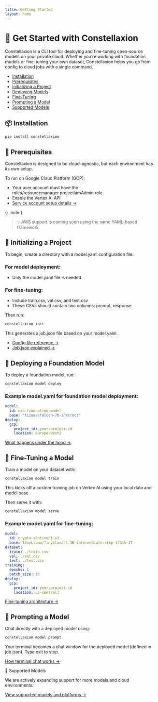 ```yaml
---
title: Getting Started
layout: home
---
```


# 🚀 Get Started with Constellaxion

Constellaxion is a CLI tool for deploying and fine-tuning open-source models on your private cloud. Whether you’re working with foundation models or fine-tuning your own dataset, Constellaxion helps you go from config to cloud jobs with a single command.

- [Installation](#-installation)
- [Prerequisites](#-prerequisites)
- [Initializing a Project](#-initializing-a-project)
- [Deploying Models](#-deploying-models)
- [Fine-Tuning](#-fine-tuning)
- [Prompting a Model](#-prompting-a-model)
- [Supported Models](#-supported-models)

## 📦 Installation

```bash
pip install constellaxion
```

## 🔧 Prerequisites

Constellaxion is designed to be cloud-agnostic, but each environment has its own setup.

To run on Google Cloud Platform (GCP):
- Your user account must have the roles/resourcemanager.projectIamAdmin role
- Enable the Vertex AI API
- [Service account setup details →](https://constellaxion.github.io/service-account.html)

{: .note }
> 💡 AWS support is coming soon using the same YAML-based framework.


## 📁 Initializing a Project

To begin, create a directory with a model.yaml configuration file.

### For model deployment:
-	Only the model.yaml file is needed

### For fine-tuning:
-	Include train.csv, val.csv, and test.csv
- These CSVs should contain two columns: prompt, response

Then run:
```bash
constellaxion init
```

This generates a job.json file based on your model.yaml.

- [Config file reference →](https://constellaxion.github.io/config-file-reference.html)
- [Job.json explained →](https://constellaxion.github.io/job-json-explained.html)


## 🚀 Deploying a Foundation Model

To deploy a foundation model, run:
```bash
constellaxion model deploy
```

### Example model.yaml for foundation model deployment:
```yaml
model:
  id: cxn-foundation-model
  base: "tiiuae/falcon-7b-instruct"
deploy:
  gcp:
    project_id: your-project-id
    location: europe-west2
```
[What happens under the hood →](https://constellaxion.github.io/what-happens-under-the-hood.html)

## 🎯 Fine-Tuning a Model

Train a model on your dataset with:
```bash
constellaxion model train
```
This kicks off a custom training job on Vertex AI using your local data and model base.

Then serve it with:
```bash
constellaxion model serve
```

### Example model.yaml for fine-tuning:
```yaml
model:
  id: crypto-sentiment-v2
  base: TinyLlama/TinyLlama-1.1B-intermediate-step-1431k-3T
dataset:
  train: ./train.csv
  val: ./val.csv
  test: ./test.csv
training:
  epochs: 1
  batch_size: 16
deploy:
  gcp:
    project_id: your-project-id
    location: us-central1
```
[Fine-tuning architecture →](https://constellaxion.github.io/fine-tuning-architecture.html)


## 💬 Prompting a Model

Chat directly with a deployed model using:
```bash
constellaxion model prompt
```

Your terminal becomes a chat window for the deployed model (defined in job.json).
Type exit to stop.

[How terminal chat works →](https://constellaxion.github.io/how-terminal-chat-works.html)

🧠 Supported Models

We are actively expanding support for more models and cloud environments.

[View supported models and platforms →](https://constellaxion.github.io/supported-models-and-platforms.html)
